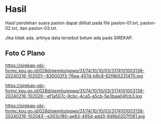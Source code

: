 # Hasil

Hasil perolehan suara paslon dapat dilihat pada file paslon-01.txt, paslon-02.txt, dan paslon-03.txt.

Jika tidak ada, artinya data tersebut belum ada pada SIREKAP.

## Foto C Plano

https://sirekap-obj-formc.kpu.go.id/028d/pemilu/ppwp/31/74/10/10/03/3174101003138-20240216-102001--830002f3-76ea-457d-b9c8-62f4b5231470.jpg

https://sirekap-obj-formc.kpu.go.id/028d/pemilu/ppwp/31/74/10/10/03/3174101003138-20240216-102026--ef1a507c-9cbc-4ca5-a5cb-5e3baa04fcb3.jpg

https://sirekap-obj-formc.kpu.go.id/028d/pemilu/ppwp/31/74/10/10/03/3174101003138-20240216-102043--e303cf80-ae83-495d-add3-6d9b0207f061.jpg

